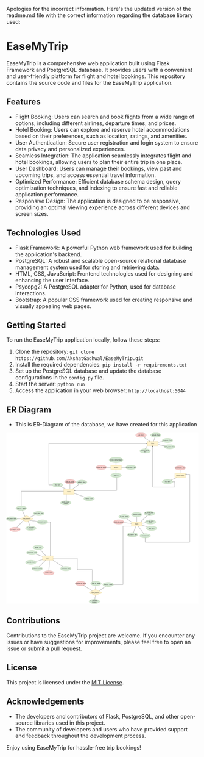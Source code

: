 Apologies for the incorrect information. Here's the updated version of the readme.md file with the correct information regarding the database library used:

# EaseMyTrip

EaseMyTrip is a comprehensive web application built using Flask Framework and PostgreSQL database. It provides users with a convenient and user-friendly platform for flight and hotel bookings. This repository contains the source code and files for the EaseMyTrip application.

## Features

- Flight Booking: Users can search and book flights from a wide range of options, including different airlines, departure times, and prices.
- Hotel Booking: Users can explore and reserve hotel accommodations based on their preferences, such as location, ratings, and amenities.
- User Authentication: Secure user registration and login system to ensure data privacy and personalized experiences.
- Seamless Integration: The application seamlessly integrates flight and hotel bookings, allowing users to plan their entire trip in one place.
- User Dashboard: Users can manage their bookings, view past and upcoming trips, and access essential travel information.
- Optimized Performance: Efficient database schema design, query optimization techniques, and indexing to ensure fast and reliable application performance.
- Responsive Design: The application is designed to be responsive, providing an optimal viewing experience across different devices and screen sizes.

## Technologies Used

- Flask Framework: A powerful Python web framework used for building the application's backend.
- PostgreSQL: A robust and scalable open-source relational database management system used for storing and retrieving data.
- HTML, CSS, JavaScript: Frontend technologies used for designing and enhancing the user interface.
- Psycopg2: A PostgreSQL adapter for Python, used for database interactions.
- Bootstrap: A popular CSS framework used for creating responsive and visually appealing web pages.

## Getting Started

To run the EaseMyTrip application locally, follow these steps:

1. Clone the repository: `git clone https://github.com/AkshatGadhwal/EaseMyTrip.git`
2. Install the required dependencies: `pip install -r requirements.txt`
3. Set up the PostgreSQL database and update the database configurations in the `config.py` file.
4. Start the server: `python run`
5. Access the application in your web browser: `http://localhost:5044`

## ER Diagram

- This is ER-Diagram of the database, we have created for this application

![ER Diagram](ER_Diagram.png)
## Contributions

Contributions to the EaseMyTrip project are welcome. If you encounter any issues or have suggestions for improvements, please feel free to open an issue or submit a pull request.

## License

This project is licensed under the [MIT License](LICENSE).

## Acknowledgements

- The developers and contributors of Flask, PostgreSQL, and other open-source libraries used in this project.
- The community of developers and users who have provided support and feedback throughout the development process.

Enjoy using EaseMyTrip for hassle-free trip bookings!
